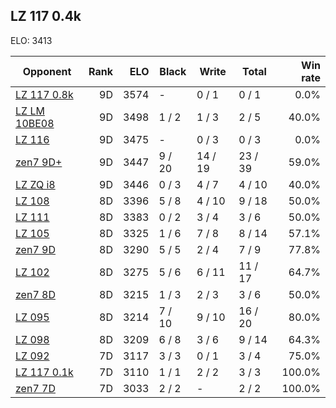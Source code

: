## LZ 117 0.4k ##

ELO: 3413

Opponent | Rank | ELO | Black | Write | Total | Win rate
---------|-----:|----:|-------|-------|-------|-------:
[LZ 117 0.8k](LZ%20117%200.8k.md) | 9D | 3574 | - | 0 / 1 | 0 / 1 | 0.0%
[LZ LM 10BE08](LZ%20LM%2010BE08.md) | 9D | 3498 | 1 / 2 | 1 / 3 | 2 / 5 | 40.0%
[LZ 116](LZ%20116.md) | 9D | 3475 | - | 0 / 3 | 0 / 3 | 0.0%
[zen7 9D+](zen7%209D+.md) | 9D | 3447 | 9 / 20 | 14 / 19 | 23 / 39 | 59.0%
[LZ ZQ i8](LZ%20ZQ%20i8.md) | 9D | 3446 | 0 / 3 | 4 / 7 | 4 / 10 | 40.0%
[LZ 108](LZ%20108.md) | 8D | 3396 | 5 / 8 | 4 / 10 | 9 / 18 | 50.0%
[LZ 111](LZ%20111.md) | 8D | 3383 | 0 / 2 | 3 / 4 | 3 / 6 | 50.0%
[LZ 105](LZ%20105.md) | 8D | 3325 | 1 / 6 | 7 / 8 | 8 / 14 | 57.1%
[zen7 9D](zen7%209D.md) | 8D | 3290 | 5 / 5 | 2 / 4 | 7 / 9 | 77.8%
[LZ 102](LZ%20102.md) | 8D | 3275 | 5 / 6 | 6 / 11 | 11 / 17 | 64.7%
[zen7 8D](zen7%208D.md) | 8D | 3215 | 1 / 3 | 2 / 3 | 3 / 6 | 50.0%
[LZ 095](LZ%20095.md) | 8D | 3214 | 7 / 10 | 9 / 10 | 16 / 20 | 80.0%
[LZ 098](LZ%20098.md) | 8D | 3209 | 6 / 8 | 3 / 6 | 9 / 14 | 64.3%
[LZ 092](LZ%20092.md) | 7D | 3117 | 3 / 3 | 0 / 1 | 3 / 4 | 75.0%
[LZ 117 0.1k](LZ%20117%200.1k.md) | 7D | 3110 | 1 / 1 | 2 / 2 | 3 / 3 | 100.0%
[zen7 7D](zen7%207D.md) | 7D | 3033 | 2 / 2 | - | 2 / 2 | 100.0%
